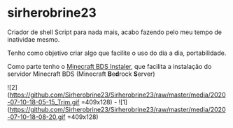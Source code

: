 # sirherobrine23

Criador de shell Script para nada mais, acabo fazendo pelo meu tempo de inatividae mesmo.

Tenho como objetivo criar algo que facilite o uso do dia a dia, portabilidade.

Como parte tenho o [Minecraft BDS Instaler](https://github.com/Sirherobrine23/Minecraft-Bedrock-auto-install), que facilita a instalação do servidor Minecraft BDS (Minecraft **B**e**d**rock **S**erver)

![2](https://github.com/Sirherobrine23/Sirherobrine23/raw/master/media/2020-07-10-18-05-15_Trim.gif =409x128) - ![1](https://github.com/Sirherobrine23/Sirherobrine23/raw/master/media/2020-07-10-18-08-20.gif =409x128)